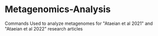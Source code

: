 # Metagenomics-Analysis
Commands Used to analyze metagenomes for "Ataeian et al 2021" and "Ataeian et al 2022" research articles
